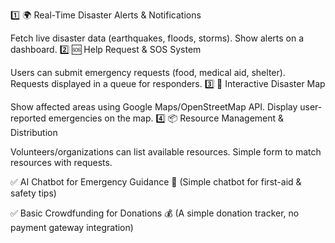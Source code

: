 <!-- Use this for resources purpose ( like links to api or any important source) -->

<!-- Features List -->

1️⃣ 🌍 Real-Time Disaster Alerts & Notifications

Fetch live disaster data (earthquakes, floods, storms).
Show alerts on a dashboard.
2️⃣ 🆘 Help Request & SOS System

Users can submit emergency requests (food, medical aid, shelter).
Requests displayed in a queue for responders.
3️⃣ 📍 Interactive Disaster Map

Show affected areas using Google Maps/OpenStreetMap API.
Display user-reported emergencies on the map.
4️⃣ 📦 Resource Management & Distribution

Volunteers/organizations can list available resources.
Simple form to match resources with requests.

<!-- Additional Features -->

✅ AI Chatbot for Emergency Guidance 🤖 (Simple chatbot for first-aid & safety tips)

✅ Basic Crowdfunding for Donations 💰 (A simple donation tracker, no payment gateway integration)
